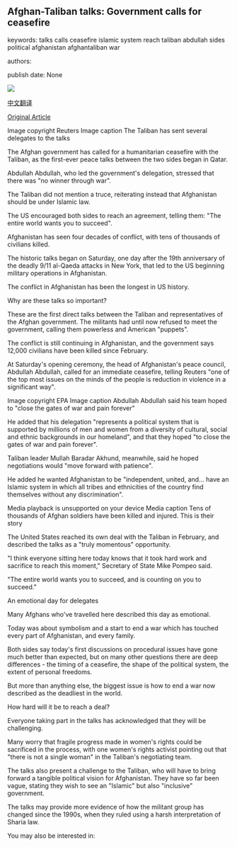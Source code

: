 ## Afghan-Taliban talks: Government calls for ceasefire

keywords: talks calls ceasefire islamic system reach taliban abdullah sides political afghanistan afghantaliban war

authors: 

publish date: None

![](https://ichef.bbci.co.uk/news/1024/branded_news/172A4/production/_114348849_mediaitem114348846.jpg)

[中文翻译](Afghan-Taliban%20talks%3A%20Government%20calls%20for%20ceasefire_zh.md)

[Original Article](https://www.bbc.com/news/world-asia-54134707)

Image copyright Reuters Image caption The Taliban has sent several delegates to the talks

The Afghan government has called for a humanitarian ceasefire with the Taliban, as the first-ever peace talks between the two sides began in Qatar.

Abdullah Abdullah, who led the government's delegation, stressed that there was "no winner through war".

The Taliban did not mention a truce, reiterating instead that Afghanistan should be under Islamic law.

The US encouraged both sides to reach an agreement, telling them: "The entire world wants you to succeed".

Afghanistan has seen four decades of conflict, with tens of thousands of civilians killed.

The historic talks began on Saturday, one day after the 19th anniversary of the deadly 9/11 al-Qaeda attacks in New York, that led to the US beginning military operations in Afghanistan.

The conflict in Afghanistan has been the longest in US history.

Why are these talks so important?

These are the first direct talks between the Taliban and representatives of the Afghan government. The militants had until now refused to meet the government, calling them powerless and American "puppets".

The conflict is still continuing in Afghanistan, and the government says 12,000 civilians have been killed since February.

At Saturday's opening ceremony, the head of Afghanistan's peace council, Abdullah Abdullah, called for an immediate ceasefire, telling Reuters "one of the top most issues on the minds of the people is reduction in violence in a significant way".

Image copyright EPA Image caption Abdullah Abdullah said his team hoped to "close the gates of war and pain forever"

He added that his delegation "represents a political system that is supported by millions of men and women from a diversity of cultural, social and ethnic backgrounds in our homeland", and that they hoped "to close the gates of war and pain forever".

Taliban leader Mullah Baradar Akhund, meanwhile, said he hoped negotiations would "move forward with patience".

He added he wanted Afghanistan to be "independent, united, and... have an Islamic system in which all tribes and ethnicities of the country find themselves without any discrimination".

Media playback is unsupported on your device Media caption Tens of thousands of Afghan soldiers have been killed and injured. This is their story

The United States reached its own deal with the Taliban in February, and described the talks as a "truly momentous" opportunity.

"I think everyone sitting here today knows that it took hard work and sacrifice to reach this moment," Secretary of State Mike Pompeo said.

"The entire world wants you to succeed, and is counting on you to succeed."

An emotional day for delegates

Many Afghans who've travelled here described this day as emotional.

Today was about symbolism and a start to end a war which has touched every part of Afghanistan, and every family.

Both sides say today's first discussions on procedural issues have gone much better than expected, but on many other questions there are deep differences - the timing of a ceasefire, the shape of the political system, the extent of personal freedoms.

But more than anything else, the biggest issue is how to end a war now described as the deadliest in the world.

How hard will it be to reach a deal?

Everyone taking part in the talks has acknowledged that they will be challenging.

Many worry that fragile progress made in women's rights could be sacrificed in the process, with one women's rights activist pointing out that "there is not a single woman" in the Taliban's negotiating team.

The talks also present a challenge to the Taliban, who will have to bring forward a tangible political vision for Afghanistan. They have so far been vague, stating they wish to see an "Islamic" but also "inclusive" government.

The talks may provide more evidence of how the militant group has changed since the 1990s, when they ruled using a harsh interpretation of Sharia law.

You may also be interested in: